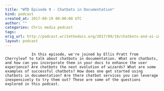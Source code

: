 ```yaml
---
title: "WTD Episode 9 - Chatbots in Documentation"
kind: podcast
created_at: 2017-09-19 00:00:00 UTC
author: ""
categories: Chris media podcast
tags: 
orig_url: http://podcast.writethedocs.org/2017/09/19/chatbots-and-ai-in-documentation/
layout: podcast
---
```


                In this episode, we're joined by Ellis Pratt from Cherryleaf to talk about chatbots in documentation. What are chatbots, and how can you incorporate them in your docs to enhance the user experience? Are chatbots the next evolution of wizards? What are some examples of successful chatbots? How does one get started using chatbots in documentation? Are there chatbot services you can leverage inexpensively to try them out? These are some of the questions explored in this podcast.
            